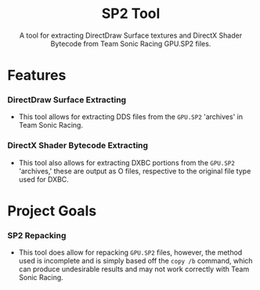 <h1 align="center">SP2 Tool</h1>

<p align="center">A tool for extracting DirectDraw Surface textures and DirectX Shader Bytecode from Team Sonic Racing GPU.SP2 files.</p>

# Features
### DirectDraw Surface Extracting
- This tool allows for extracting DDS files from the `GPU.SP2` 'archives' in Team Sonic Racing.

### DirectX Shader Bytecode Extracting
- This tool also allows for extracting DXBC portions from the `GPU.SP2` 'archives,' these are output as O files, respective to the original file type used for DXBC.

# Project Goals
### SP2 Repacking
- This tool does allow for repacking `GPU.SP2` files, however, the method used is incomplete and is simply based off the `copy /b` command, which can produce undesirable results and may not work correctly with Team Sonic Racing.
